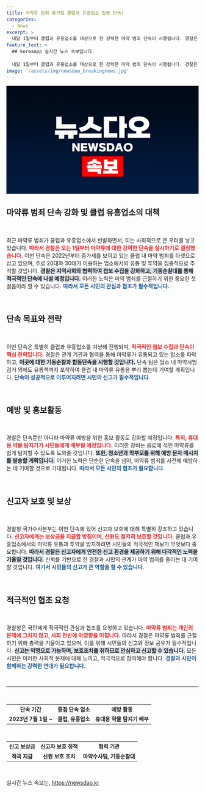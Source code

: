 ```yaml
---
title: 마약류 범죄 휴가철 클럽과 유흥업소 집중 단속!
categories:
  - News
excerpt: >
  내달 1일부터 클럽과 유흥업소를 대상으로 한 강력한 마약 범죄 단속이 시행됩니다. 경찰은 예방과 적극적 신고를 통해 마약류 유통을 근절하겠다는 계획을 밝혔습니다. 지금, 마약 근절을 위한 전투에 함께 참여해보세요!
feature_text: >
  ## koreaapp 실시간 뉴스 속보입니다.

  내달 1일부터 클럽과 유흥업소를 대상으로 한 강력한 마약 범죄 단속이 시행됩니다. 경찰은 예방과 적극적 신고를 통해 마약류 유통을 근절하겠다는 계획을 밝혔습니다. 지금, 마약 근절을 위한 전투에 함께 참여해보세요!
image: '/assets/img/newsdao_breakingnews.jpg'
---
```


<p><img src="/assets/img/newsdao_breakingnews.jpg" alt="koreaapp 속보" /></p>

<h2 data-ke-size="size26">마약류 범죄 단속 강화 및 클럽 유흥업소의 대책</h2>

<p data-ke-size="size16">&nbsp;</p>

<p>최근 마약류 범죄가 클럽과 유흥업소에서 빈발하면서, 이는 사회적으로 큰 우려를 낳고 있습니다. <b><span style="color: #ee2323;">따라서 경찰은 오는 1일부터 마약류에 대한 강력한 단속을 실시하기로 결정했습니다.</span></b> 이번 단속은 2022년부터 증가세를 보이고 있는 클럽 내 마약 범죄를 타겟으로 삼고 있으며, 주로 20대와 30대가 이용하는 업소에서의 유통 및 투약을 집중적으로 추적할 것입니다. <b><span style="background-color: #21538527;">경찰은 지역사회와 협력하여 첩보 수집을 강화하고, 기동순찰대를 통해 적극적인 단속에 나설 예정입니다.</span></b> 이러한 노력은 마약 범죄를 근절하기 위한 중요한 첫걸음이라 할 수 있습니다. <b><span style="color: #1a5490;"> 따라서 모든 시민의 관심과 협조가 필수적입니다.</span></b></p>

<p data-ke-size="size16">&nbsp;</p>

<h2 data-ke-size="size26">단속 목표와 전략</h2>

<p data-ke-size="size16">&nbsp;</p>

<p>이번 단속은 특별히 클럽과 유흥업소를 겨냥해 진행되며, <b><span style="color: #ee2323;">적극적인 첩보 수집과 단속이 핵심 전략입니다.</span></b> 경찰은 관계 기관과 협력을 통해 마약류가 유통되고 있는 업소를 파악하고, <b><span style="background-color: #21538527;">이곳에 대한 기동순찰과 합동단속을 시행할 것입니다.</span></b> 단속 팀은 업소 내 마약사범 검거 외에도 유통책까지 포착하여 클럽 내 마약류 유통을 뿌리 뽑는데 기여할 계획입니다. <b><span style="color: #1a5490;">단속이 성공적으로 이루어지려면 시민의 신고가 필수적입니다.</span></b></p>

<p data-ke-size="size16">&nbsp;</p>

<h2 data-ke-size="size26">예방 및 홍보활동</h2>

<p data-ke-size="size16">&nbsp;</p>

<p>경찰은 단속뿐만 아니라 마약류 예방을 위한 홍보 활동도 강화할 예정입니다. <b><span style="color: #ee2323;">특히, 휴대용 약물 탐지기가 시민들에게 배부될 예정입니다.</span></b> 이러한 장비는 음료에 섞인 마약류를 쉽게 탐지할 수 있도록 도와줄 것입니다. <b><span style="background-color: #21538527;">또한, 청소년과 학부모를 위해 예방 문자 메시지를 발송할 계획입니다.</span></b> 이러한 노력은 단순한 단속을 넘어, 마약류 범죄를 사전에 예방하는 데 기여할 것으로 기대됩니다. <b><span style="color: #1a5490;">따라서 모든 시민의 협조가 필요합니다.</span></b></p>

<p data-ke-size="size16">&nbsp;</p>

<h2 data-ke-size="size26">신고자 보호 및 보상</h2>

<p data-ke-size="size16">&nbsp;</p>

<p>경찰청 국가수사본부는 이번 단속에 있어 신고자 보호에 대해 특별히 강조하고 있습니다. <b><span style="color: #ee2323;">신고자에게는 보상금을 지급할 방침이며, 신원도 철저히 보호할 것입니다.</span></b> 클럽과 유흥업소에서의 마약류 유통과 투약을 방지하려면 시민들의 적극적인 제보가 무엇보다 중요합니다. <b><span style="background-color: #21538527;">따라서 경찰은 신고자에게 안전한 신고 환경을 제공하기 위해 다각적인 노력을 기울일 것입니다.</span></b> 신뢰를 기반으로 한 경찰과 시민의 관계가 마약 범죄를 줄이는 데 기여할 것입니다. <b><span style="color: #1a5490;">여기서 시민들의 신고가 큰 역할을 할 수 있습니다.</span></b></p>

<p data-ke-size="size16">&nbsp;</p>

<h2 data-ke-size="size26">적극적인 협조 요청</h2>

<p data-ke-size="size16">&nbsp;</p>

<p>경찰청은 국민에게 적극적인 관심과 협조를 요청하고 있습니다. <b><span style="color: #ee2323;">마약류 범죄는 개인의 문제에 그치지 않고, 사회 전반에 악영향을 미칩니다.</span></b> 따라서 경찰은 마약류 범죄를 근절하기 위해 총력을 기울이고 있으며, 이를 위해 시민들의 신고와 정보 공유가 필수적입니다. <b><span style="background-color: #21538527;">신고는 익명으로 가능하며, 보호조치를 취하므로 안심하고 신고할 수 있습니다.</span></b> 모든 시민은 이러한 사회적 문제에 대해 느끼고, 적극적으로 참여해야 합니다. <b><span style="color: #1a5490;">경찰과 시민이 함께하는 강력한 연대가 필요합니다.</span></b></p>

<p data-ke-size="size16">&nbsp;</p>

<hr>

<p data-ke-size="size16">&nbsp;</p>

<table style="width: 100%; border-collapse: collapse;">
  <tr>
    <td style="text-align: center; height: 17px;"><b>단속 기간</b></td>
    <td style="text-align: center; height: 17px;"><b>중점 단속 업소</b></td>
    <td style="text-align: center; height: 17px;"><b>예방 활동</b></td>
  </tr>
  <tr>
    <td style="text-align: center; height: 17px;"><b>2023년 7월 1일 ~</b></td>
    <td style="text-align: center; height: 17px;"><b>클럽, 유흥업소</b></td>
    <td style="text-align: center; height: 17px;"><b>휴대용 약물 탐지기 배부</b></td>
  </tr>
</table>

<p data-ke-size="size16">&nbsp;</p>

<table style="width: 100%; border-collapse: collapse;">
  <tr>
    <td style="text-align: center; height: 17px;"><b>신고 보상금</b></td>
    <td style="text-align: center; height: 17px;"><b>신고자 보호 정책</b></td>
    <td style="text-align: center; height: 17px;"><b>협력 기관</b></td>
  </tr>
  <tr>
    <td style="text-align: center; height: 17px;"><b>적극 지급</b></td>
    <td style="text-align: center; height: 17px;"><b>신원 보호 조치</b></td>
    <td style="text-align: center; height: 17px;"><b>마약수사팀, 기동순찰대</b></td>
  </tr>
</table>

<p data-ke-size="size16">&nbsp;</p>
실시간 뉴스 속보는, <a href="https://newsdao.kr" rel="dofollow">https://newsdao.kr</a>


